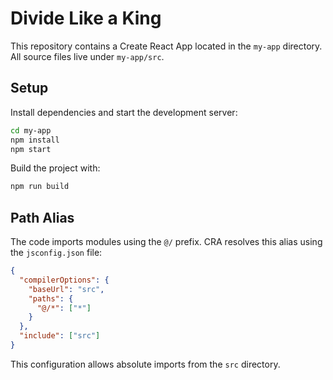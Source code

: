 # Divide Like a King

This repository contains a Create React App located in the `my-app` directory. All source files live under `my-app/src`.

## Setup

Install dependencies and start the development server:

```bash
cd my-app
npm install
npm start
```

Build the project with:

```bash
npm run build
```

## Path Alias

The code imports modules using the `@/` prefix. CRA resolves this alias using the `jsconfig.json` file:

```json
{
  "compilerOptions": {
    "baseUrl": "src",
    "paths": {
      "@/*": ["*"]
    }
  },
  "include": ["src"]
}
```

This configuration allows absolute imports from the `src` directory.
